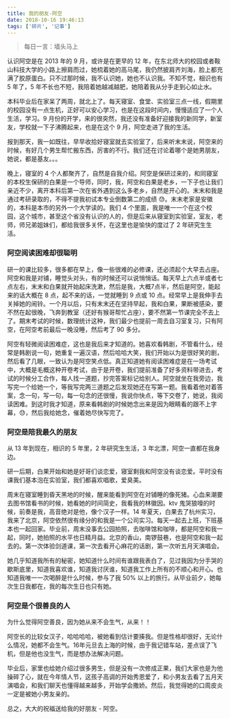 ```yaml
---
title: 我的朋友-阿空
date: 2018-10-16 19:46:13
tags: ['碎片', '记事']
---
```


> 每日一言：墙头马上

认识阿空是在 2013 年的 9 月，或许是在更早的 12 年，在东北师大的校园或者鞍山科技大学的小路上擦肩而过，她梳着她的高马尾，我仍然披肩齐刘海，脸上都充满了胶原蛋白。只不过那时候，我不认识她，她也不认识我。不知不觉，相识也有 5 年了，5 年不长也不短，我陪着她越减越肥，她陪着我从分手走到心如止水。

本科毕业后在家呆了两周，就北上了。每天寝室、食堂、实验室三点一线，假期里的校园没有一点生机，正好可以安心学习，也是在这段时间内，慢慢适应了一个人生活，学习。9 月份的开学，来的很突然，我还没有准备好迎接我的新同学，新室友，学校就一下子沸腾起来，也是在这个 9 月，阿空走进了我的生活。

报到那天，我一如既往，早早收拾好寝室就去实验室了，后来听末末说，阿空来的时候，有好几个男生帮忙搬东西，厉害的不行。我们还在讨论着哪个是她男朋友，她说，都是基友。。。

晚上，寝室的 4 个人都聚齐了，自然是自我介绍。阿空是保研过来的，和同寝室的本校生保研的白果是一个导师，同时，我，阿空和白果是老乡，一下子也让我们亲近不少，离开本科后第一次在省外遇到这么多老乡，自然是开心的。末末和我是通过考研录取的，不得不提我初试本专业倒数第二的成绩 😓。末末老家是安徽的，本科是本市的另外一个大学读的。我们 4 个里面，我是唯一一个在这个校园，这个城市，甚至这个省没有认识的人的，但是后来从寝室到实验室，室友，老师，师兄弟姐妹们，都给我很多关怀，在这里也是愉快的度过了 2 年研究生生活。

### 阿空阅读困难却很聪明

研一的课比较多，很多都在早上，像一些很难的必修课，还必须起个大早去占座。阿空和我是对铺，睡觉头对头，有的时候还可以说悄悄话。每天早上六点半或者七点左右，末末和白果就开始起床洗漱，然后是我，大概7点半，然后是阿空，能起来的话大概在 8 点，起不来的话，一觉就睡到 9 点或 10 点。经常早上是我伸手去关掉她的闹铃。一个月以后，只有末末还在坚持早起，我和白果，果断被感染，要不然在起很晚，飞奔到教室（还好有猴哥帮忙占座），要不然第一节课完全不去上了。期末考试的时候，数理统计这种，我们最少也提前一周去自习室复习，只有阿空，在阿空考前最后一晚没睡，然后考了 90 多分。

阿空有轻微阅读困难症，这也是我后来才知道的。她喜欢看韩剧，不管看什么，经常是韩剧说一句，她重复一遍汉语，然后哈哈大笑，我们开始以为是很好笑的剧，然后看了几眼，一致认为是阿空笑点低。真正知道她有阅读困难症是在一场考试中，大概是毛概这种开卷考试，由于是开卷，我们提前准备了好多资料带进去，考试的时候分工合作，每人找一道题，抄完答案标记给别人。阿空就坐在我旁边，我写完一个给她一个，等我写完两三道题之后发现她还在写第一题。我看着他对着答案，念一句，写一句，每一句念的还很慢，我说你快点，等下交卷了，她说，我阅读困难。到这时我才知道，原来看韩剧的时候她念出来是因为眼睛看的跟不上字幕，😓，然后我给她念，催着她尽快写完了。

### 阿空是陪我最久的朋友

从 13 年到现在，相识的 5 年里，2 年研究生生活，3 年北漂，阿空一直都在我身边。

研一后期，白果开始和她是好哥们谈恋爱，寝室剩我和阿空没有谈恋爱。平时没有课我们基本泡在实验室，我们都喜欢唱歌，爱臭美。

周末在寝室睡到昏天黑地的时候，醒来能看到阿空在对铺睡的像死猪。心血来潮要去图书馆看书的时候，她看她的时间简史，我看我的林徽因。ktv 鬼哭狼嚎的时候，前奏是我，高音绝对是他，像个汉子一样。14 年夏天，白果去了杭州实习，我来了北京，阿空依然很有缘分的和我是一个公司实习。每天一起去上班，下班基本也一起回家。毕业前，周末没事去公园拍照，去咖啡馆和咖啡，都是阿空和我一起，同时，她拍照的水平也日精月益。北京的香山，南锣鼓巷，也是阿空和我一起去的。第一次体验剑道课，第一次去看开心麻花的话剧，第一次听五月天演唱会。

她几乎知道我所有的秘密，她知道什么时间有谁跟我表白了，见过我因为分手哭的歇斯底里，知道我喜欢谁，知道我讨厌谁，知道我工作上所有的不顺心和开心。也知道我唯一一次喝醉是什么时候，参与了我 50% 以上的旅行。从毕业前夕，她每次生日我都在，我的每次生日也只有她。

### 阿空是个很善良的人

为什么觉得阿空善良，因为她从来不会生气，从来！！

阿空长的比较女汉子，哈哈哈哈，被她看到估计要揍我。但是性格却很好，无论什么情况，她都不会生气。16年元旦去上海的时候，由于我记错车站，差点误了飞机，但是他也没生气，而是想办法解决问题。

毕业后，家里也给她介绍过很多男生，但是没有一次修成正果，我们大家也是为他操碎了心，就在今年情人节，这孩子高调的开始秀恩爱了，和小男友去看了五月天演唱会，和我们聊天也懂得越来越多，开始学会撒娇。然后，我觉得她的口周皮炎一定是被她小男友亲的。

总之，大大的祝福送给我的好朋友 - 阿空。
